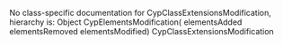 No class-specific documentation for CypClassExtensionsModification, hierarchy is: 
Object
  CypElementsModification( elementsAdded elementsRemoved elementsModified)
    CypClassExtensionsModification
